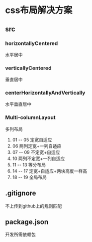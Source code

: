 # css布局解决方案

## src

### horizontallyCentered

水平居中

### verticallyCentered

垂直居中

### centerHorizontallyAndVertically

水平垂直居中

### Multi-columnLayout

多列布局

1. 01 -- 05 定宽自适应
2. 06 两列定宽+一列自适应
3. 07 -- 09 不定宽+自适应
4. 10 两列不定宽+一列自适应
5. 11 -- 13 等分布局
6. 14 -- 17 定宽+自适应+两块高度一样高
7. 18 -- 19 全局布局
## .gitignore

不上传到github上的规则匹配

## package.json

开发所需依赖包



